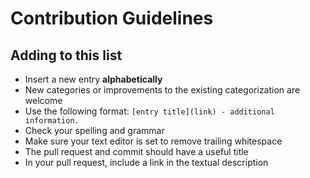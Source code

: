 # Contribution Guidelines

## Adding to this list

* Insert a new entry **alphabetically**
* New categories or improvements to the existing categorization are welcome
* Use the following format: `[entry title](link) - additional information.`
* Check your spelling and grammar
* Make sure your text editor is set to remove trailing whitespace
* The pull request and commit should have a useful title
* In your pull request, include a link in the textual description
